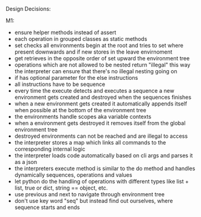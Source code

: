 Design Decisions:

M1:
- ensure helper methods instead of assert
- each operation in grouped classes as static methods
- set checks all environments begin at the root and tries to set where present downwards and if new stores in the leave envirnoment
- get retrieves in the opposite order of set upward the environment tree
- operations which are not allowed to be nested return "illegal" this way the interpreter can ensure that there's no illegal nesting going on
- if has optional parameter for the else instructions
- all instructions have to be sequence
- every time the execute detects and executes a sequence a new environment gets created and destroyed when the sequences finishes
- when a new environment gets created it automatically appends itself when possible at the bottom of the environment tree 
- the environments handle scopes aka variable contexts
- when a environment gets destroyed it removes itself from the global environment tree
- destroyed environments can not be reached and are illegal to access
- the interpreter stores a map which links all commands to the corresponding internal logic
- the interpreter loads code automatically based on cli args and parses it as a json
- the interpreters execute method is similar to the do method and handles dynamically sequences, operations and values
-  let python do the handling of operations with different types like list + list, true or dict, string == object, etc.
- use previous and next to navigate through environment tree
- don't use key word "seq" but instead find out ourselves, where sequence starts and ends